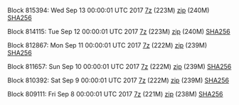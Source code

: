 Block 815394: Wed Sep 13 00:00:01 UTC 2017 [7z](https://transfer.sh/Nk7tM/bootstrap.dat.20170913.7z) (223M) [zip](https://transfer.sh/zQcZz/bootstrap.dat.20170913.zip) (240M) [SHA256](https://transfer.sh/7GNak/sha256.txt)

Block 814115: Tue Sep 12 00:00:01 UTC 2017 [7z](https://transfer.sh/WHvsJ/bootstrap.dat.20170912.7z) (223M) [zip](https://transfer.sh/o0WXr/bootstrap.dat.20170912.zip) (240M) [SHA256](https://transfer.sh/DvEpG/sha256.txt)

Block 812867: Mon Sep 11 00:00:01 UTC 2017 [7z](https://transfer.sh/jS0xX/bootstrap.dat.20170911.7z) (222M) [zip](https://transfer.sh/bKOYZ/bootstrap.dat.20170911.zip) (239M) [SHA256](https://transfer.sh/xvbRE/sha256.txt)

Block 811657: Sun Sep 10 00:00:01 UTC 2017 [7z](https://transfer.sh/BHiEX/bootstrap.dat.20170910.7z) (222M) [zip](https://transfer.sh/yNMX8/bootstrap.dat.20170910.zip) (239M) [SHA256](https://transfer.sh/p3qrb/sha256.txt)

Block 810392: Sat Sep  9 00:00:01 UTC 2017 [7z](https://transfer.sh/jGHRj/bootstrap.dat.20170909.7z) (222M) [zip](https://transfer.sh/1Crcb/bootstrap.dat.20170909.zip) (239M) [SHA256](https://transfer.sh/wkrqp/sha256.txt)

Block 809111: Fri Sep  8 00:00:01 UTC 2017 [7z](https://transfer.sh/TANWo/bootstrap.dat.20170908.7z) (221M) [zip](https://transfer.sh/EL4qr/bootstrap.dat.20170908.zip) (238M) [SHA256](https://transfer.sh/bYOXF/sha256.txt)
